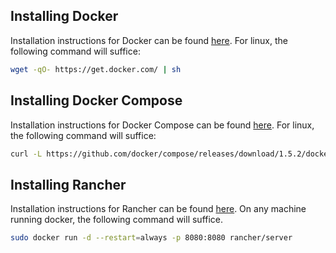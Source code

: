 ## Installing Docker

Installation instructions for Docker can be found [here](https://docs.docker.com). For linux, the following command will suffice:

```bash
wget -qO- https://get.docker.com/ | sh
```

## Installing Docker Compose

Installation instructions for Docker Compose can be found [here](https://docs.docker.com/compose/install/). For linux, the following command will suffice:

```bash
curl -L https://github.com/docker/compose/releases/download/1.5.2/docker-compose-\`uname -s\`-\`uname -m\` > /usr/local/bin/docker-compose && chmod +x /usr/local/bin/docker-compose\`
```

## Installing Rancher

Installation instructions for Rancher can be found [here](http://docs.rancher.com/rancher/installing-rancher/installing-server/). On any machine running docker, the following command will suffice.

```bash
sudo docker run -d --restart=always -p 8080:8080 rancher/server
```
